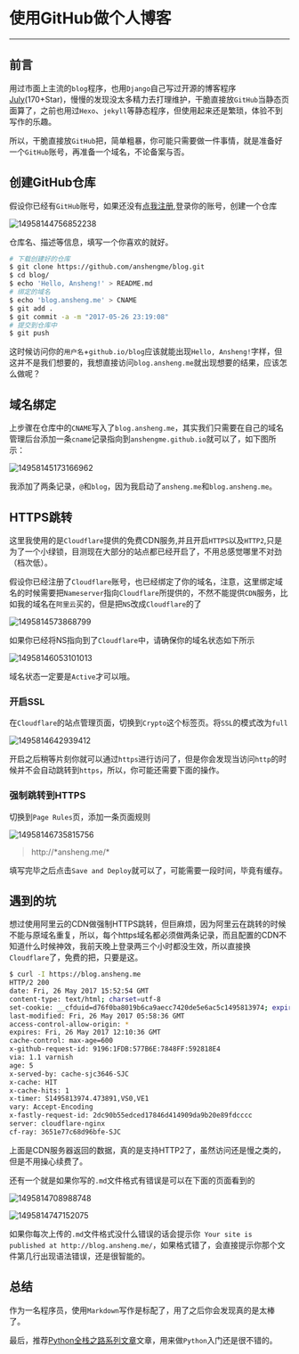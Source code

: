 # 使用GitHub做个人博客

---

## 前言

用过市面上主流的`blog`程序，也用`Django`自己写过开源的博客程序[July](https://github.com/anshengme/July)(170+Star)，慢慢的发现没太多精力去打理维护，干脆直接放`GitHub`当静态页面算了，之前也用过`Hexo`、`jekyll`等静态程序，但使用起来还是繁琐，体验不到写作的乐趣。

所以，干脆直接放`GitHub`把，简单粗暴，你可能只需要做一件事情，就是准备好一个`GitHub`账号，再准备一个域名，不论备案与否。

## 创建GitHub仓库

假设你已经有`GitHub`账号，如果还没有[点我注册](https://github.com/join?source=header-home),登录你的账号，创建一个仓库

![14958144756852238](../images/2017/05/14958144756852238.png)

仓库名、描述等信息，填写一个你喜欢的就好。

```bash
# 下载创建好的仓库
$ git clone https://github.com/anshengme/blog.git
$ cd blog/
$ echo 'Hello, Ansheng!' > README.md
# 绑定的域名
$ echo 'blog.ansheng.me' > CNAME
$ git add .
$ git commit -a -m "2017-05-26 23:19:08"
# 提交到仓库中
$ git push
```

这时候访问你的`用户名`+`github.io/blog`应该就能出现`Hello, Ansheng!`字样，但这并不是我们想要的，我想直接访问`blog.ansheng.me`就出现想要的结果，应该怎么做呢？

## 域名绑定

上步骤在仓库中的`CNAME`写入了`blog.ansheng.me`，其实我们只需要在自己的域名管理后台添加一条`cname`记录指向到`anshengme.github.io`就可以了，如下图所示：

![14958145173166962](../images/2017/05/14958145173166962.png)

我添加了两条记录，`@`和`blog`，因为我启动了`ansheng.me`和`blog.ansheng.me`。

## HTTPS跳转

这里我使用的是`Cloudflare`提供的免费CDN服务,并且开启`HTTPS`以及`HTTP2`,只是为了一个小绿锁，目测现在大部分的站点都已经开启了，不用总感觉哪里不对劲（档次低）。

假设你已经注册了`Cloudflare`账号，也已经绑定了你的域名，注意，这里绑定域名的时候需要把`Nameserver`指向`Cloudflare`所提供的，不然不能提供`CDN`服务，比如我的域名在`阿里云`买的，但是把`NS`改成`Cloudflare`的了

![1495814573868799](../images/2017/05/1495814573868799.png)

如果你已经将NS指向到了`Cloudflare`中，请确保你的域名状态如下所示

![14958146053101013](../images/2017/05/14958146053101013.png)

域名状态一定要是`Active`才可以哦。

### 开启SSL

在`Cloudflare`的站点管理页面，切换到`Crypto`这个标签页。将`SSL`的模式改为`full`

![1495814642939412](../images/2017/05/1495814642939412.png)

开启之后稍等片刻你就可以通过`https`进行访问了，但是你会发现当访问`http`的时候并不会自动跳转到`https`，所以，你可能还需要下面的操作。

### 强制跳转到HTTPS

切换到`Page Rules`页，添加一条页面规则

![14958146735815756](../images/2017/05/14958146735815756.png)

> http://\*ansheng.me/*

填写完毕之后点击`Save and Deploy`就可以了，可能需要一段时间，毕竟有缓存。

## 遇到的坑

想过使用阿里云的CDN做强制HTTPS跳转，但巨麻烦，因为阿里云在跳转的时候不能与原域名重复，所以，每个https域名都必须做两条记录，而且配置的CDN不知道什么时候神效，我前天晚上登录两三个小时都没生效，所以直接换`Cloudflare`了，免费的把，只要是这。

```bash
$ curl -I https://blog.ansheng.me
HTTP/2 200 
date: Fri, 26 May 2017 15:52:54 GMT
content-type: text/html; charset=utf-8
set-cookie: __cfduid=d76f0ba8019b6ca9aecc7420de5e6ac5c1495813974; expires=Sat, 26-May-18 15:52:54 GMT; path=/; domain=.ansheng.me; HttpOnly
last-modified: Fri, 26 May 2017 05:58:36 GMT
access-control-allow-origin: *
expires: Fri, 26 May 2017 12:10:36 GMT
cache-control: max-age=600
x-github-request-id: 9196:1FDB:577B6E:7848FF:592818E4
via: 1.1 varnish
age: 5
x-served-by: cache-sjc3646-SJC
x-cache: HIT
x-cache-hits: 1
x-timer: S1495813974.473891,VS0,VE1
vary: Accept-Encoding
x-fastly-request-id: 2dc90b55edced17846d414909da9b20e89fdcccc
server: cloudflare-nginx
cf-ray: 3651e77c68d96bfe-SJC
```

上面是CDN服务器返回的数据，真的是支持HTTP2了，虽然访问还是慢之类的，但是不用操心续费了。

还有一个就是如果你写的`.md`文件格式有错误是可以在下面的页面看到的

![1495814708988748](../images/2017/05/1495814708988748.png)

![1495814747152075](../images/2017/05/1495814747152075.png)

如果你每次上传的`.md`文件格式没什么错误的话会提示你` Your site is published at http://blog.ansheng.me/`，如果格式错了，会直接提示你那个文件第几行出现语法错误，还是很智能的。

## 总结

作为一名程序员，使用`Markdown`写作是标配了，用了之后你会发现真的是太棒了。

最后，推荐[Python全栈之路系列文章](https://github.com/anshengme/blog/blob/master/article/python-full-stack-way.md)文章，用来做`Python`入门还是很不错的。
